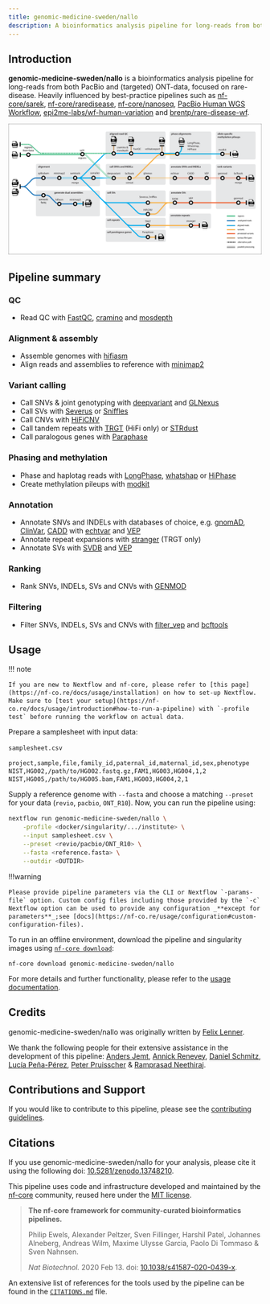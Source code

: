 ```yaml
---
title: genomic-medicine-sweden/nallo
description: A bioinformatics analysis pipeline for long-reads from both PacBio and (targeted) ONT-data, focused on rare-disease.
---
```


## Introduction

**genomic-medicine-sweden/nallo** is a bioinformatics analysis pipeline for long-reads from both PacBio and (targeted) ONT-data, focused on rare-disease. Heavily influenced by best-practice pipelines such as [nf-core/sarek](https://nf-co.re/sarek), [nf-core/raredisease](https://nf-co.re/raredisease), [nf-core/nanoseq](https://github.com/nf-core/nanoseq), [PacBio Human WGS Workflow](https://github.com/PacificBiosciences/pb-human-wgs-workflow-snakemake), [epi2me-labs/wf-human-variation](https://github.com/epi2me-labs/wf-human-variation) and [brentp/rare-disease-wf](https://github.com/brentp/rare-disease-wf).

<picture align="center">
    <img alt="genomic-medicine-sweden/nallo workflow" src="images/nallo_metromap.png">
  </picture>

## Pipeline summary

### QC

- Read QC with [FastQC](http://www.bioinformatics.babraham.ac.uk/projects/fastqc/), [cramino](https://github.com/wdecoster/cramino) and [mosdepth](https://github.com/brentp/mosdepth)

### Alignment & assembly

- Assemble genomes with [hifiasm](https://github.com/chhylp123/hifiasm)
- Align reads and assemblies to reference with [minimap2](https://github.com/lh3/minimap2)

### Variant calling

- Call SNVs & joint genotyping with [deepvariant](https://github.com/google/deepvariant) and [GLNexus](https://github.com/dnanexus-rnd/GLnexus)
- Call SVs with [Severus](https://github.com/KolmogorovLab/Severus) or [Sniffles](https://github.com/fritzsedlazeck/Sniffles)
- Call CNVs with [HiFiCNV](https://github.com/PacificBiosciences/HiFiCNV)
- Call tandem repeats with [TRGT](https://github.com/PacificBiosciences/trgt/tree/main) (HiFi only) or [STRdust](https://github.com/wdecoster/STRdust)
- Call paralogous genes with [Paraphase](https://github.com/PacificBiosciences/paraphase)

### Phasing and methylation

- Phase and haplotag reads with [LongPhase](https://github.com/twolinin/longphase), [whatshap](https://github.com/whatshap/whatshap) or [HiPhase](https://github.com/PacificBiosciences/HiPhase)
- Create methylation pileups with [modkit](https://github.com/nanoporetech/modkit)

### Annotation

- Annotate SNVs and INDELs with databases of choice, e.g. [gnomAD](https://gnomad.broadinstitute.org), [ClinVar](https://www.ncbi.nlm.nih.gov/clinvar/), [CADD](https://cadd.gs.washington.edu) with [echtvar](https://github.com/brentp/echtvar) and [VEP](https://github.com/Ensembl/ensembl-vep)
- Annotate repeat expansions with [stranger](https://github.com/Clinical-Genomics/stranger) (TRGT only)
- Annotate SVs with [SVDB](https://github.com/J35P312/SVDB) and [VEP](https://github.com/Ensembl/ensembl-vep)

### Ranking

- Rank SNVs, INDELs, SVs and CNVs with [GENMOD](https://github.com/Clinical-Genomics/genmod)

### Filtering

- Filter SNVs, INDELs, SVs and CNVs with [filter_vep](https://www.ensembl.org/vep) and [bcftools](https://samtools.github.io/bcftools/bcftools.html)

## Usage

!!! note

    If you are new to Nextflow and nf-core, please refer to [this page](https://nf-co.re/docs/usage/installation) on how to set-up Nextflow. Make sure to [test your setup](https://nf-co.re/docs/usage/introduction#how-to-run-a-pipeline) with `-profile test` before running the workflow on actual data.

Prepare a samplesheet with input data:

`samplesheet.csv`

```
project,sample,file,family_id,paternal_id,maternal_id,sex,phenotype
NIST,HG002,/path/to/HG002.fastq.gz,FAM1,HG003,HG004,1,2
NIST,HG005,/path/to/HG005.bam,FAM1,HG003,HG004,2,1
```

Supply a reference genome with `--fasta` and choose a matching `--preset` for your data (`revio`, `pacbio`, `ONT_R10`). Now, you can run the pipeline using:

```bash
nextflow run genomic-medicine-sweden/nallo \
    -profile <docker/singularity/.../institute> \
    --input samplesheet.csv \
    --preset <revio/pacbio/ONT_R10> \
    --fasta <reference.fasta> \
    --outdir <OUTDIR>
```

!!!warning

    Please provide pipeline parameters via the CLI or Nextflow `-params-file` option. Custom config files including those provided by the `-c` Nextflow option can be used to provide any configuration _**except for parameters**_;see [docs](https://nf-co.re/usage/configuration#custom-configuration-files).

To run in an offline environment, download the pipeline and singularity images using [`nf-core download`](https://nf-co.re/tools/#downloading-pipelines-for-offline-use):

```
nf-core download genomic-medicine-sweden/nallo
```

For more details and further functionality, please refer to the [usage documentation](usage.md).

## Credits

genomic-medicine-sweden/nallo was originally written by [Felix Lenner](https://github.com/fellen31).

We thank the following people for their extensive assistance in the development of this pipeline: [Anders Jemt](https://github.com/jemten), [Annick Renevey](https://github.com/rannick), [Daniel Schmitz](https://github.com/Schmytzi), [Lucía Peña-Pérez](https://github.com/Lucpen), [Peter Pruisscher](https://github.com/peterpru) & [Ramprasad Neethiraj](https://github.com/ramprasadn).

## Contributions and Support

If you would like to contribute to this pipeline, please see the [contributing guidelines](https://github.com/genomic-medicine-sweden/nallo/blob/dev/.github/CONTRIBUTING.md).

## Citations

If you use genomic-medicine-sweden/nallo for your analysis, please cite it using the following doi: [10.5281/zenodo.13748210](https://doi.org/10.5281/zenodo.13748210).

This pipeline uses code and infrastructure developed and maintained by the [nf-core](https://nf-co.re) community, reused here under the [MIT license](https://github.com/nf-core/tools/blob/main/LICENSE).

> **The nf-core framework for community-curated bioinformatics pipelines.**
>
> Philip Ewels, Alexander Peltzer, Sven Fillinger, Harshil Patel, Johannes Alneberg, Andreas Wilm, Maxime Ulysse Garcia, Paolo Di Tommaso & Sven Nahnsen.
>
> _Nat Biotechnol._ 2020 Feb 13. doi: [10.1038/s41587-020-0439-x](https://dx.doi.org/10.1038/s41587-020-0439-x).

An extensive list of references for the tools used by the pipeline can be found in the [`CITATIONS.md`](CITATIONS.md) file.
